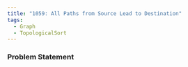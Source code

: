 ```yaml
---
title: "1059: All Paths from Source Lead to Destination"
tags:
  - Graph
  - TopologicalSort
---
```

### Problem Statement


